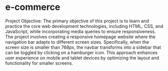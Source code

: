 # e-commerce
Project Objective:
The primary objective of this project is to learn and practice the core web development technologies, including HTML, CSS, and JavaScript, while incorporating media queries to ensure responsiveness. The project involves creating a responsive homepage website where the navigation bar adapts to different screen sizes. Specifically, when the screen size is smaller than 768px, the navbar transforms into a sidebar that can be toggled by clicking on a hamburger icon. This approach enhances user experience on mobile and tablet devices by optimizing the layout and functionality for smaller screens.
